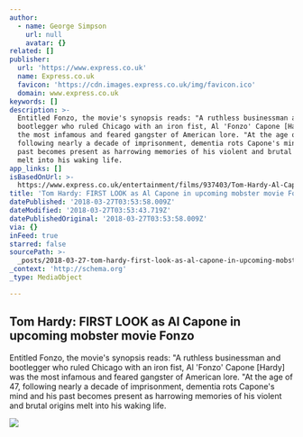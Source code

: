 ```yaml
---
author:
  - name: George Simpson
    url: null
    avatar: {}
related: []
publisher:
  url: 'https://www.express.co.uk'
  name: Express.co.uk
  favicon: 'https://cdn.images.express.co.uk/img/favicon.ico'
  domain: www.express.co.uk
keywords: []
description: >-
  Entitled Fonzo, the movie's synopsis reads: "A ruthless businessman and
  bootlegger who ruled Chicago with an iron fist, Al 'Fonzo' Capone [Hardy] was
  the most infamous and feared gangster of American lore. "At the age of 47,
  following nearly a decade of imprisonment, dementia rots Capone's mind and his
  past becomes present as harrowing memories of his violent and brutal origins
  melt into his waking life.
app_links: []
isBasedOnUrl: >-
  https://www.express.co.uk/entertainment/films/937403/Tom-Hardy-Al-Capone-Fonzo-Venom-movie/amp
title: 'Tom Hardy: FIRST LOOK as Al Capone in upcoming mobster movie Fonzo'
datePublished: '2018-03-27T03:53:58.009Z'
dateModified: '2018-03-27T03:53:43.719Z'
datePublishedOriginal: '2018-03-27T03:53:58.009Z'
via: {}
inFeed: true
starred: false
sourcePath: >-
  _posts/2018-03-27-tom-hardy-first-look-as-al-capone-in-upcoming-mobster-movie.md
_context: 'http://schema.org'
_type: MediaObject

---
```

<article style=""><h1>Tom Hardy: FIRST LOOK as Al Capone in upcoming mobster movie Fonzo</h1><p>Entitled Fonzo, the movie's synopsis reads: "A ruthless businessman and bootlegger who ruled Chicago with an iron fist, Al 'Fonzo' Capone [Hardy] was the most infamous and feared gangster of American lore. "At the age of 47, following nearly a decade of imprisonment, dementia rots Capone's mind and his past becomes present as harrowing memories of his violent and brutal origins melt into his waking life.</p><img src="https://cdn.images.express.co.uk/img/dynamic/36/750x445/937403.jpg" /></article>